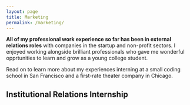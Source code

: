 ```yaml
---
layout: page
title: Marketing
permalink: /marketing/
---
```


**All of my professional work experience so far has been in external relations roles** with companies in the startup and non-profit sectors. I enjoyed working alongside brilliant professionals who gave me wonderful opprtunities to learn and grow as a young college student. 

Read on to learn more about my experiences interning at a small coding school in San Francisco and a first-rate theater company in Chicago. 

## Institutional Relations Internship